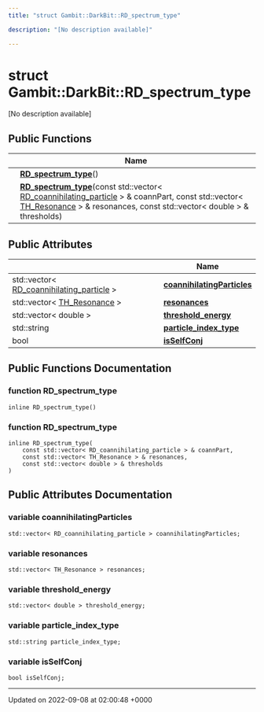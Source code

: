 ```yaml
---
title: "struct Gambit::DarkBit::RD_spectrum_type"

description: "[No description available]"

---
```


# struct Gambit::DarkBit::RD_spectrum_type



[No description available]

## Public Functions

|                | Name           |
| -------------- | -------------- |
| | **[RD_spectrum_type](/documentation/code/classes/structgambit_1_1darkbit_1_1rd__spectrum__type/#function-gambitdarkbitrd-spectrum-type-rd-spectrum-type)**() |
| | **[RD_spectrum_type](/documentation/code/classes/structgambit_1_1darkbit_1_1rd__spectrum__type/#function-gambitdarkbitrd-spectrum-type-rd-spectrum-type)**(const std::vector< [RD_coannihilating_particle](/documentation/code/classes/structgambit_1_1darkbit_1_1rd__coannihilating__particle/) > & coannPart, const std::vector< [TH_Resonance](/documentation/code/classes/structgambit_1_1darkbit_1_1th__resonance/) > & resonances, const std::vector< double > & thresholds) |

## Public Attributes

|                | Name           |
| -------------- | -------------- |
| std::vector< [RD_coannihilating_particle](/documentation/code/classes/structgambit_1_1darkbit_1_1rd__coannihilating__particle/) > | **[coannihilatingParticles](/documentation/code/classes/structgambit_1_1darkbit_1_1rd__spectrum__type/#variable-gambitdarkbitrd-spectrum-type-coannihilatingparticles)**  |
| std::vector< [TH_Resonance](/documentation/code/classes/structgambit_1_1darkbit_1_1th__resonance/) > | **[resonances](/documentation/code/classes/structgambit_1_1darkbit_1_1rd__spectrum__type/#variable-gambitdarkbitrd-spectrum-type-resonances)**  |
| std::vector< double > | **[threshold_energy](/documentation/code/classes/structgambit_1_1darkbit_1_1rd__spectrum__type/#variable-gambitdarkbitrd-spectrum-type-threshold-energy)**  |
| std::string | **[particle_index_type](/documentation/code/classes/structgambit_1_1darkbit_1_1rd__spectrum__type/#variable-gambitdarkbitrd-spectrum-type-particle-index-type)**  |
| bool | **[isSelfConj](/documentation/code/classes/structgambit_1_1darkbit_1_1rd__spectrum__type/#variable-gambitdarkbitrd-spectrum-type-isselfconj)**  |

## Public Functions Documentation

### function RD_spectrum_type

```
inline RD_spectrum_type()
```


### function RD_spectrum_type

```
inline RD_spectrum_type(
    const std::vector< RD_coannihilating_particle > & coannPart,
    const std::vector< TH_Resonance > & resonances,
    const std::vector< double > & thresholds
)
```


## Public Attributes Documentation

### variable coannihilatingParticles

```
std::vector< RD_coannihilating_particle > coannihilatingParticles;
```


### variable resonances

```
std::vector< TH_Resonance > resonances;
```


### variable threshold_energy

```
std::vector< double > threshold_energy;
```


### variable particle_index_type

```
std::string particle_index_type;
```


### variable isSelfConj

```
bool isSelfConj;
```


-------------------------------

Updated on 2022-09-08 at 02:00:48 +0000
